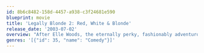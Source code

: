 ```yaml
---
id: 8b6c8482-158d-4457-a938-c3f24681e590
blueprint: movie
title: 'Legally Blonde 2: Red, White & Blonde'
release_date: '2003-07-02'
overview: "After Elle Woods, the eternally perky, fashionably adventurous, famously blonde Harvard Law grad gets fired by her law firm because of her opposition to animal testing, she takes her fight to Washington. As an aide for Congresswoman Victoria Rudd, she pushes for a bill to ban testing once and for all, but it's her building's doorman who advises her on how to get her way on the Hill."
genres: '[{"id": 35, "name": "Comedy"}]'
---
```


